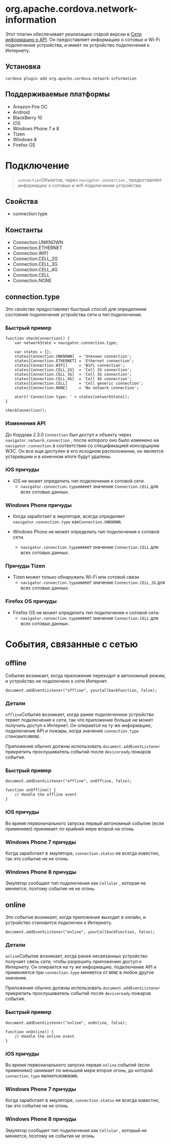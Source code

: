 <!---
    Licensed to the Apache Software Foundation (ASF) under one
    or more contributor license agreements.  See the NOTICE file
    distributed with this work for additional information
    regarding copyright ownership.  The ASF licenses this file
    to you under the Apache License, Version 2.0 (the
    "License"); you may not use this file except in compliance
    with the License.  You may obtain a copy of the License at

      http://www.apache.org/licenses/LICENSE-2.0

    Unless required by applicable law or agreed to in writing,
    software distributed under the License is distributed on an
    "AS IS" BASIS, WITHOUT WARRANTIES OR CONDITIONS OF ANY
    KIND, either express or implied.  See the License for the
    specific language governing permissions and limitations
    under the License.
-->

# org.apache.cordova.network-information

Этот плагин обеспечивает реализацию старой версии в [Сети информацию о API][1]. Он предоставляет информацию о сотовых и Wi-Fi подключение устройства, и имеет ли устройство подключения к Интернету.

 [1]: http://www.w3.org/TR/2011/WD-netinfo-api-20110607/

## Установка

    cordova plugin add org.apache.cordova.network-information
    

## Поддерживаемые платформы

*   Amazon Fire ОС
*   Android
*   BlackBerry 10
*   iOS
*   Windows Phone 7 и 8
*   Tizen
*   Windows 8
*   Firefox OS

# Подключение

> `connection`Объектов, через `navigator.connection` , предоставляет информацию о сотовых и wifi подключение устройства.

## Свойства

*   connection.type

## Константы

*   Connection.UNKNOWN
*   Connection.ETHERNET
*   Connection.WIFI
*   Connection.CELL_2G
*   Connection.CELL_3G
*   Connection.CELL_4G
*   Connection.CELL
*   Connection.NONE

## connection.type

Это свойство предоставляет быстрый способ для определения состояния подключения устройства сети и тип подключения.

### Быстрый пример

    function checkConnection() {
        var networkState = navigator.connection.type;
    
        var states = {};
        states[Connection.UNKNOWN]  = 'Unknown connection';
        states[Connection.ETHERNET] = 'Ethernet connection';
        states[Connection.WIFI]     = 'WiFi connection';
        states[Connection.CELL_2G]  = 'Cell 2G connection';
        states[Connection.CELL_3G]  = 'Cell 3G connection';
        states[Connection.CELL_4G]  = 'Cell 4G connection';
        states[Connection.CELL]     = 'Cell generic connection';
        states[Connection.NONE]     = 'No network connection';
    
        alert('Connection type: ' + states[networkState]);
    }
    
    checkConnection();
    

### Изменения API

До Кордова 2.3.0 `Connection` был доступ к объекту через `navigator.network.connection` , после которого оно было изменено на `navigator.connection` в соответствии со спецификацией консорциума W3C. Он все еще доступен в его исходном расположении, но является устаревшим и в конечном итоге будут удалены.

### iOS причуды

*   iOS не может определить тип подключения к сотовой сети. 
    *   `navigator.connection.type`имеет значение `Connection.CELL` для всех сотовых данных.

### Windows Phone причуды

*   Когда заработает в эмуляторе, всегда определяет `navigator.connection.type` как`Connection.UNKNOWN`.

*   Windows Phone не может определить тип подключения к сотовой сети.
    
    *   `navigator.connection.type`имеет значение `Connection.CELL` для всех сотовых данных.

### Причуды Tizen

*   Tizen может только обнаружить Wi-Fi или сотовой связи. 
    *   `navigator.connection.type`имеет значение `Connection.CELL_2G` для всех сотовых данных.

### Firefox OS причуды

*   Firefox OS не может определить тип подключения к сотовой сети. 
    *   `navigator.connection.type`имеет значение `Connection.CELL` для всех сотовых данных.

# События, связанные с сетью

## offline

Событие возникает, когда приложение переходит в автономный режим, и устройство не подключено к сети Интернет.

    document.addEventListener("offline", yourCallbackFunction, false);
    

### Детали

`offline`Событие возникает, когда ранее подключенное устройство теряет подключение к сети, так что приложение больше не может получить доступ к Интернет. Он опирается на ту же информацию, подключение API и пожары, когда значение `connection.type` становится`NONE`.

Приложения обычно должны использовать `document.addEventListener` прикрепить прослушиватель событий после `deviceready` пожаров события.

### Быстрый пример

    document.addEventListener("offline", onOffline, false);
    
    function onOffline() {
        // Handle the offline event
    }
    

### iOS причуды

Во время первоначального запуска первый автономный событие (если применимо) принимает по крайней мере второй на огонь.

### Windows Phone 7 причуды

Когда заработает в эмуляторе, `connection.status` не всегда известно, так это событие не *не* огонь.

### Windows Phone 8 причуды

Эмулятор сообщает тип подключения как `Cellular` , которая не меняется, поэтому событие не *не* огонь.

## online

Это событие возникает, когда приложение выходит в онлайн, и устройство становится подключен к Интернету.

    document.addEventListener("online", yourCallbackFunction, false);
    

### Детали

`online`Событие возникает, когда ранее несвязанных устройство получает связь сети, чтобы разрешить приложению доступ к Интернету. Он опирается на ту же информацию, подключение API и применяется при `connection.type` меняется от `NONE` в любое другое значение.

Приложения обычно должны использовать `document.addEventListener` прикрепить прослушиватель событий после `deviceready` пожаров события.

### Быстрый пример

    document.addEventListener("online", onOnline, false);
    
    function onOnline() {
        // Handle the online event
    }
    

### iOS причуды

Во время первоначального запуска первая `online` событий (если применимо) занимает по меньшей мере второе огонь, до которой `connection.type` является`UNKNOWN`.

### Windows Phone 7 причуды

Когда заработает в эмуляторе, `connection.status` не всегда известно, так это событие не *не* огонь.

### Windows Phone 8 причуды

Эмулятор сообщает тип подключения как `Cellular` , который не меняется, поэтому не события *не* огонь.
